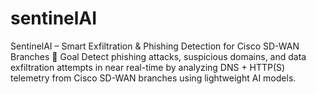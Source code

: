# sentinelAI
SentinelAI – Smart Exfiltration &amp; Phishing Detection for Cisco SD-WAN Branches 🔑 Goal  Detect phishing attacks, suspicious domains, and data exfiltration attempts in near real-time by analyzing DNS + HTTP(S) telemetry from Cisco SD-WAN branches using lightweight AI models.
